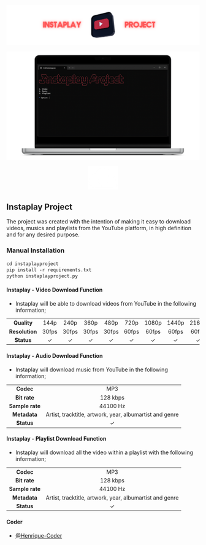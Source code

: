 <p align="center">
  <a href="https://github.com/Henrique-Coder/instaplayproject-cmd/releases/download/1.3.2/InstaplayProject-win-v1.3.2.exe"><img src="https://raw.githubusercontent.com/Henrique-Coder/instaplayproject-cmd/main/images/instaplayproject-banner.png"></a>

<p align="center">
  <a href="https://github.com/Henrique-Coder/instaplayproject-cmd/releases/download/1.3.2/InstaplayProject-win-v1.3.2.exe"><img src="https://raw.githubusercontent.com/Henrique-Coder/instaplayproject-cmd/main/images/instaplayproject-presentation-mockup.png"></a>

<p align="center">
  <a href="https://github.com/Henrique-Coder/instaplayproject-cmd/releases/download/1.3.2/InstaplayProject-win-v1.3.2.exe"><img src="https://raw.githubusercontent.com/Henrique-Coder/instaplayproject-cmd/main/images/downloadcloud-image.png"></a>

##  Instaplay Project
The project was created with the intention of making it easy to download videos, musics and playlists from the YouTube platform, in high definition and for any desired purpose.

### Manual Installation
```
cd instaplayproject
pip install -r requirements.txt
python instaplayproject.py
```

#### Instaplay - Video Download Function
* Instaplay will be able to download videos from YouTube in the following information;

|||||||||||
| :------------: | :------------: | :------------: | :------------: | :------------: | :------------: | :------------: | :------------: | :------------: | :------------: |
|**Quality**|144p|240p|360p|480p|720p|1080p|1440p|2160p|4320p|
|**Resolution**|30fps|30fps|30fps|30fps|60fps|60fps|60fps|60fps|60fps|
|**Status**|✓|✓|✓|✓|✓|✓|✓|✓|✓|

#### Instaplay - Audio Download Function
* Instaplay will download music from YouTube in the following information;

|||
| :------------: | :------------: |
|**Codec**|MP3|
|**Bit rate**|128 kbps|
|**Sample rate**|44100 Hz|
|**Metadata**|Artist, tracktitle, artwork, year, albumartist and genre|
|**Status**|✓|

#### Instaplay - Playlist Download Function
* Instaplay will download all the video within a playlist with the following information;

|||
| :------------: | :------------: |
|**Codec**|MP3|
|**Bit rate**|128 kbps|
|**Sample rate**|44100 Hz|
|**Metadata**|Artist, tracktitle, artwork, year, albumartist and genre|
|**Status**|✓|

#### Coder
- [@Henrique-Coder](https://github.com/Henrique-Coder)
